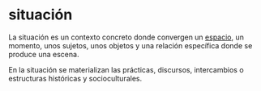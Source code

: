 # situación

La situación es un contexto concreto donde convergen un [espacio](espacio.md), un momento, unos sujetos, unos objetos y una relación específica donde se produce una escena.

En la situación se materializan las prácticas, discursos, intercambios o estructuras históricas y socioculturales.
